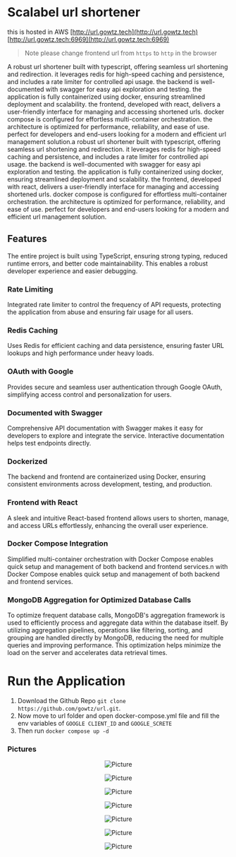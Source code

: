 # Scalabel url shortener

this is hosted in AWS
[http://url.gowtz.tech](http://url.gowtz.tech)
[http://url.gowtz.tech:6969](http://url.gowtz.tech:6969)

> Note please change frontend url from `https` to `http` in the browser


A robust url shortener built with typescript, offering seamless url shortening and redirection. it leverages redis for high-speed caching and persistence, and includes a rate limiter for controlled api usage. the backend is well-documented with swagger for easy api exploration and testing. the application is fully containerized using docker, ensuring streamlined deployment and scalability. the frontend, developed with react, delivers a user-friendly interface for managing and accessing shortened urls. docker compose is configured for effortless multi-container orchestration. the architecture is optimized for performance, reliability, and ease of use. perfect for developers and end-users looking for a modern and efficient url management solution.a robust url shortener built with typescript, offering seamless url shortening and redirection. it leverages redis for high-speed caching and persistence, and includes a rate limiter for controlled api usage. the backend is well-documented with swagger for easy api exploration and testing. the application is fully containerized using docker, ensuring streamlined deployment and scalability. the frontend, developed with react, delivers a user-friendly interface for managing and accessing shortened urls. docker compose is configured for effortless multi-container orchestration. the architecture is optimized for performance, reliability, and ease of use. perfect for developers and end-users looking for a modern and efficient url management solution.

## Features

The entire project is built using TypeScript, ensuring strong typing, reduced runtime errors, and better code maintainability. This enables a robust developer experience and easier debugging.

### Rate Limiting

Integrated rate limiter to control the frequency of API requests, protecting the application from abuse and ensuring fair usage for all users.

### Redis Caching

Uses Redis for efficient caching and data persistence, ensuring faster URL lookups and high performance under heavy loads.

### OAuth with Google

Provides secure and seamless user authentication through Google OAuth, simplifying access control and personalization for users.

### Documented with Swagger

Comprehensive API documentation with Swagger makes it easy for developers to explore and integrate the service. Interactive documentation helps test endpoints directly.

### Dockerized

The backend and frontend are containerized using Docker, ensuring consistent environments across development, testing, and production.

### Frontend with React

A sleek and intuitive React-based frontend allows users to shorten, manage, and access URLs effortlessly, enhancing the overall user experience.

### Docker Compose Integration

Simplified multi-container orchestration with Docker Compose enables quick setup and management of both backend and frontend services.n with Docker Compose enables quick setup and management of both backend and frontend services.

### MongoDB Aggregation for Optimized Database Calls

To optimize frequent database calls, MongoDB's aggregation framework is used to efficiently process and aggregate data within the database itself. By utilizing aggregation pipelines, operations like filtering, sorting, and grouping are handled directly by MongoDB, reducing the need for multiple queries and improving performance. This optimization helps minimize the load on the server and accelerates data retrieval times.

# Run the Application

1. Download the Github Repo `git clone https://github.com/gowtz/url.git`.
2. Now move to url folder and open docker-compose.yml file and fill the env variables of `GOOGLE CLIENT_ID` and `GOOGLE_SCRETE`
3. Then run `docker compose up -d`

### Pictures

<p align="center">
  <img src="public/pic1.png" alt="Picture" />
</p>

<p align="center">
  <img src="public/pic2.png" alt="Picture" />
</p>
<p align="center">
  <img src="public/pic3.png" alt="Picture" />
</p>
<p align="center">
  <img src="public/pic4.png" alt="Picture" />
</p>
<p align="center">
  <img src="public/pic5.png" alt="Picture" />
</p>

<p align="center">
  <img src="public/pic6.png" alt="Picture" />
</p>
<p align="center">
  <img src="public/pic7.png" alt="Picture" />
</p>
